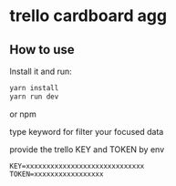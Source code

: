 
# trello cardboard agg

## How to use


Install it and run:

```bash
yarn install
yarn run dev
```
or npm

type keyword for filter your focused data

provide the  trello KEY and TOKEN by env 


```
KEY=xxxxxxxxxxxxxxxxxxxxxxxxxxxxx
TOKEN=xxxxxxxxxxxxxxxxx
```

